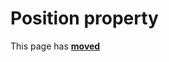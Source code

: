 # Position property

This page has [**moved**](https://lib-docs.delphidabbler.com/AboutBox/3.6/API/TPJAboutBoxDlg-Position)